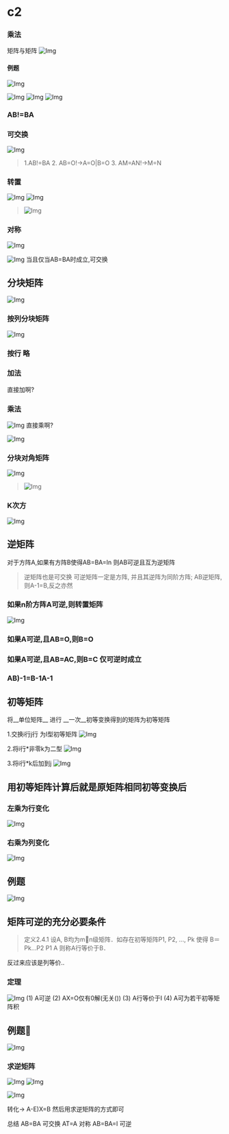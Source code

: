 # c2
### 乘法
矩阵与矩阵
![Img](./FILES/c2.md/img-20221209160551.png)

#### 例题
![Img](./FILES/c2.md/img-20221209160603.png)

![Img](./FILES/c2.md/img-20221209161110.png)
![Img](./FILES/c2.md/img-20221209161317.png)
![Img](./FILES/c2.md/img-20221209161338.png)

### AB!=BA
### 可交换
 ![Img](./FILES/c2.md/img-20221209161450.png)
>1.AB!=BA
>2. AB=O!->A=O|B=O
>3. AM=AN!->M=N

### 转置
![Img](./FILES/c2.md/img-20221209162434.png)
![Img](./FILES/c2.md/img-20221209162528.png)

>![Img](./FILES/c2.md/img-20221209162538.png)

### 对称
![Img](./FILES/c2.md/img-20221209165205.png)

![Img](./FILES/c2.md/img-20221209165254.png)
当且仅当AB=BA时成立,可交换


## 分块矩阵

![Img](./FILES/c2.md/img-20221209165657.png)

### 按列分块矩阵
![Img](./FILES/c2.md/img-20221209165939.png)

### 按行 略

### 加法
直接加啊?

### 乘法
![Img](./FILES/c2.md/img-20221209170020.png)
直接乘啊?

![Img](./FILES/c2.md/img-20221209170332.png)

### 分块对角矩阵
![Img](./FILES/c2.md/img-20221209171530.png)
> ![Img](./FILES/c2.md/img-20221209171727.png)
### K次方
![Img](./FILES/c2.md/img-20221209171742.png)

## 逆矩阵

对于方阵A,如果有方阵B使得AB=BA=In
则AB可逆且互为逆矩阵
> 逆矩阵也是可交换
> 可逆矩阵一定是方阵, 并且其逆阵为同阶方阵; 
> AB逆矩阵,则A-1=B,反之亦然

### 如果n阶方阵A可逆,则转置矩阵
![Img](./FILES/c2.md/img-20221209172251.png)

### 如果A可逆,且AB=O,则B=O
### 如果A可逆,且AB=AC,则B=C 仅可逆时成立
### AB)-1=B-1A-1


## 初等矩阵
将__单位矩阵__ 进行 __一次__初等变换得到的矩阵为初等矩阵

1.交换i行j行 为I型初等矩阵
![Img](./FILES/c2.md/img-20221209172753.png)

2.将i行*非零k为二型
![Img](./FILES/c2.md/img-20221209172814.png)

3.将i行*k后加到j
![Img](./FILES/c2.md/img-20221209172836.png)

## 用初等矩阵计算后就是原矩阵相同初等变换后
### 左乘为行变化
![Img](./FILES/c2.md/img-20221209172917.png)
### 右乘为列变化
![Img](./FILES/c2.md/img-20221209173154.png)

## 例题
![Img](./FILES/c2.md/img-20221209173401.png)


## 矩阵可逆的充分必要条件
> 定义2.4.1  设A, B均为mn级矩阵．如存在初等矩阵P1,  P2, …,  Pk 使得
B＝Pk…P2 P1 A
则称A行等价于B．

反过来应该是列等价..
### 定理
![Img](./FILES/c2.md/img-20221209173613.png)
(1) A可逆
(2) AX=O仅有0解(无关())
(3) A行等价于I
(4) A可为若干初等矩阵积

## 例题💯
![Img](./FILES/c2.md/img-20221209174016.png)

### 求逆矩阵
![Img](./FILES/c2.md/img-20221209174112.png)
![Img](./FILES/c2.md/img-20221209174213.png)

![Img](./FILES/c2.md/img-20221209174555.png)

转化->
A-E)X=B
然后用求逆矩阵的方式即可

总结
AB=BA 可交换
AT=A 对称
AB=BA=I 可逆